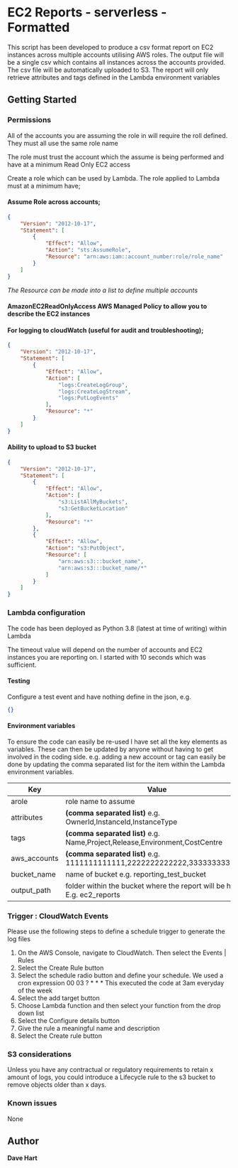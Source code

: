 # EC2 Reports - serverless - Formatted

This script has been developed to produce a csv format report on EC2 instances across multiple accounts utilising AWS roles. The output file will be a single csv which contains all instances across the accounts provided. The csv file will be automatically uploaded to S3. The report will only retrieve attributes and tags defined in the Lambda environment variables

## Getting Started
### Permissions

All of the accounts you are assuming the role in will require the roll defined. They must all use the same role name

The role must trust the account which the assume is being performed and have at a minimum Read Only EC2 access

Create a role which can be used by Lambda. The role applied to Lambda must at a minimum have;

#### Assume Role across accounts;
```json
{
    "Version": "2012-10-17",
    "Statement": [
        {
            "Effect": "Allow",
            "Action": "sts:AssumeRole",
            "Resource": "arn:aws:iam::account_number:role/role_name"
        }
    ]
}
```
*The Resource can be made into a list to define multiple accounts*

#### AmazonEC2ReadOnlyAccess     AWS Managed Policy to allow you to describe the EC2 instances

#### For logging to cloudWatch (useful for audit and troubleshooting);
```json
{
    "Version": "2012-10-17",
    "Statement": [
        {
            "Effect": "Allow",
            "Action": [
                "logs:CreateLogGroup",
                "logs:CreateLogStream",
                "logs:PutLogEvents"
            ],
            "Resource": "*"
        }
    ]
}
```
#### Ability to upload to S3 bucket
```json
{
    "Version": "2012-10-17",
    "Statement": [
        {
            "Effect": "Allow",
            "Action": [
                "s3:ListAllMyBuckets",
                "s3:GetBucketLocation"
            ],
            "Resource": "*"
        },
        {
            "Effect": "Allow",
            "Action": "s3:PutObject",
            "Resource": [
                "arn:aws:s3:::bucket_name",
                "arn:aws:s3:::bucket_name/*"
            ]
        }
    ]
}
```

### Lambda configuration

The code has been deployed as Python 3.8 (latest at time of writing) within Lambda

The timeout value will depend on the number of accounts and EC2 instances you are reporting on. I started with 10 seconds which was sufficient.

#### Testing

Configure a test event and have nothing define in the json, e.g.
```json
{}
```

#### Environment variables

To ensure the code can easily be re-used I have set all the key elements as variables.
These can then be updated by anyone without having to get involved in the coding side. e.g. adding a new account or 
tag can easily be done by updating the comma separated list for the item within the Lambda environment variables.

Key                  | Value
---------------------|----------------------
arole | role name to assume
attributes | **(comma separated list)** e.g. OwnerId,InstanceId,InstanceType
tags | **(comma separated list)** e.g. Name,Project,Release,Environment,CostCentre
aws_accounts | **(comma separated list)** e.g. 1111111111111,2222222222222,3333333333333
bucket_name | name of bucket e.g. reporting_test_bucket
output_path | folder within the bucket where the report will be held. E.g. ec2_reports

### Trigger : CloudWatch Events

Please use the following steps to define a schedule trigger to generate the log files

1. On the AWS Console, navigate to CloudWatch. Then select the Events | Rules
2. Select the Create Rule button
3. Select the schedule radio button and define your schedule. We used a cron expression 
    00 03 ? * * *
    This executed the code at 3am everyday of the week
4. Select the add target button
5. Choose Lambda function and then select your function from the drop down list
6. Select the Configure details button
7. Give the rule a meaningful name and description
7. Select the Create rule button

### S3 considerations

Unless you have any contractual or regulatory requirements to retain x amount of logs, you could introduce a 
Lifecycle rule to the s3 bucket to remove objects older than x days.

### Known issues
None

## Author

**Dave Hart**